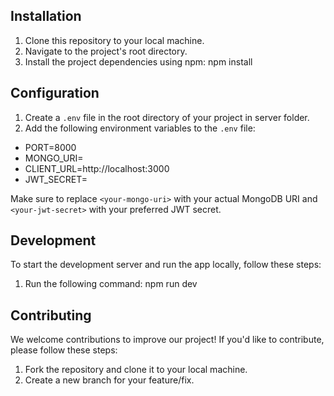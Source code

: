 ## Installation

1. Clone this repository to your local machine.
2. Navigate to the project's root directory.
3. Install the project dependencies using npm: npm install

## Configuration

1. Create a `.env` file in the root directory of your project in server folder.
2. Add the following environment variables to the `.env` file:

- PORT=8000
- MONGO_URI=<your-mongo-uri>
- CLIENT_URL=http://localhost:3000
- JWT_SECRET=<your-jwt-secret>

Make sure to replace `<your-mongo-uri>` with your actual MongoDB URI and `<your-jwt-secret>` with your preferred JWT secret.

## Development

To start the development server and run the app locally, follow these steps:

1. Run the following command: npm run dev

## Contributing

We welcome contributions to improve our project! If you'd like to contribute, please follow these steps:

1. Fork the repository and clone it to your local machine.
2. Create a new branch for your feature/fix.

